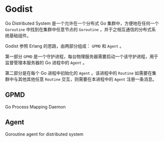 # Godist

Go Distributed System 是一个允许在一个分布式 Go 集群中，方便地在任何一个 `Goroutine` 中找到在集群中任意节点的 `Goroutine` ，并于之相互通信的分布式系统基础组件。

Godist 参照 Erlang 的思路，由两部分组成： `GPMD` 和 `Agent` 。

第一部分 `GPMD` 是一个守护进程，每台物理服务器需要启动一个该守护进程，用于监督管理本服务器的 Go 进程中的 `Agent` 。

第二部分是在每个 Go 进程中初始化的 `Agent` 。该进程中的 `Routine` 如需要在集群中与其他其他任意 `Routine` 交互，则需要在本进程中的 `Agent` 注册一条消息。

## GPMD

Go Process Mapping Daemon

## Agent

Goroutine agent for distributed system
